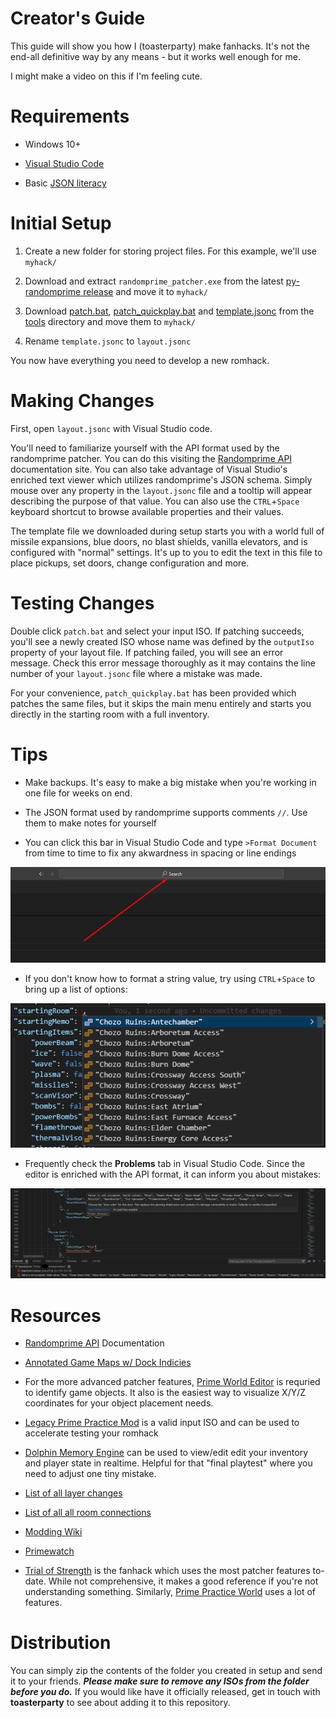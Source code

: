 # Creator's Guide

This guide will show you how I (toasterparty) make fanhacks. It's not the end-all definitive way by any means - but it works well enough for me.

I might make a video on this if I'm feeling cute.

# Requirements

- Windows 10+

- [Visual Studio Code](https://code.visualstudio.com/)

- Basic [JSON literacy](https://www.digitalocean.com/community/tutorials/an-introduction-to-json)

# Initial Setup

1. Create a new folder for storing project files. For this example, we'll use `myhack/`

1. Download and extract `randomprime_patcher.exe` from the latest [py-randomprime release](https://github.com/randovania/py-randomprime/releases) and move it to `myhack/`

1. Download [patch.bat](../tools/patch.bat), [patch_quickplay.bat](../tools/patch_quickplay.bat) and [template.jsonc](../tools/template.jsonc) from the [tools](../tools/) directory and move them to `myhack/`

1. Rename `template.jsonc` to `layout.jsonc`

You now have everything you need to develop a new romhack.

# Making Changes

First, open `layout.jsonc` with Visual Studio code.

You'll need to familiarize yourself with the API format used by the randomprime patcher. You can do this visiting the [Randomprime API](https://toasterparty.github.io/randomprime/) documentation site. You can also take advantage of Visual Studio's enriched text viewer which utilizes randomprime's JSON schema. Simply mouse over any property in the `layout.jsonc` file and a tooltip will appear describing the purpose of that value. You can also use the `CTRL`+`Space` keyboard shortcut to browse available properties and their values.

The template file we downloaded during setup starts you with a world full of missile expansions, blue doors, no blast shields, vanilla elevators, and is configured with "normal" settings. It's up to you to edit the text in this file to place pickups, set doors, change configuration and more.

# Testing Changes

Double click `patch.bat` and select your input ISO. If patching succeeds, you'll see a newly created ISO whose name was defined by the `outputIso` property of your layout file. If patching failed, you will see an error message. Check this error message thoroughly as it may contains the line number of your `layout.jsonc` file where a mistake was made.

For your convenience, `patch_quickplay.bat` has been provided which patches the same files, but it skips the main menu entirely and starts you directly in the starting room with a full inventory.

# Tips

- Make backups. It's easy to make a big mistake when you're working in one file for weeks on end.

- The JSON format used by randomprime supports comments `//`. Use them to make notes for yourself

- You can click this bar in Visual Studio Code and type `>Format Document` from time to time to fix any akwardness in spacing or line endings

![Search Bar](./img/1.png)

- If you don't know how to format a string value, try using `CTRL`+`Space` to bring up a list of options:

![Enum](./img/2.png)

- Frequently check the **Problems** tab in Visual Studio Code. Since the editor is enriched with the API format, it can inform you about mistakes:

![Problems](./img/3.png)

# Resources

- [Randomprime API](https://toasterparty.github.io/randomprime/) Documentation

- [Annotated Game Maps w/ Dock Indicies](https://github.com/toasterparty/randomprime/blob/randovania/doc/door_indicies/readme.md)

- For the more advanced patcher features, [Prime World Editor](https://github.com/AxioDL/PrimeWorldEditor/releases) is requried to identify game objects. It also is the easiest way to visualize X/Y/Z coordinates for your object placement needs.

- [Legacy Prime Practice Mod](https://practice.metroidprime.run/) is a valid input ISO and can be used to accelerate testing your romhack

- [Dolphin Memory Engine](https://cdn.discordapp.com/attachments/897514087829897256/926669512315662436/DolphinMemEngine.7z) can be used to view/edit edit your inventory and player state in realtime. Helpful for that "final playtest" where you need to adjust one tiny mistake.

- [List of all layer changes](https://cdn.discordapp.com/attachments/897514087829897256/952809995651649576/layer_changers.txt)

- [List of all all room connections](https://cdn.discordapp.com/attachments/897514087829897256/954442920444981298/dock_connections.txt)

- [Modding Wiki](https://wiki.axiodl.com/w/index.php)

- [Primewatch](https://github.com/MetroidPrimeModding/primewatch2/releases)

- [Trial of Strength](https://github.com/toasterparty/metroid-prime-fanhacks/blob/main/hacks/Trial%20of%20Strength/layout.json) is the fanhack which uses the most patcher features to-date. While not comprehensive, it makes a good reference if you're not understanding something. Similarly, [Prime Practice World](https://github.com/toasterparty/prime-practice-world/blob/main/prime-practice-world.json) uses a lot of features.

# Distribution

You can simply zip the contents of the folder you created in setup and send it to your friends. ***Please make sure to remove any ISOs from the folder before you do.*** If you would like have it officially released, get in touch with **toasterparty** to see about adding it to this repository.
